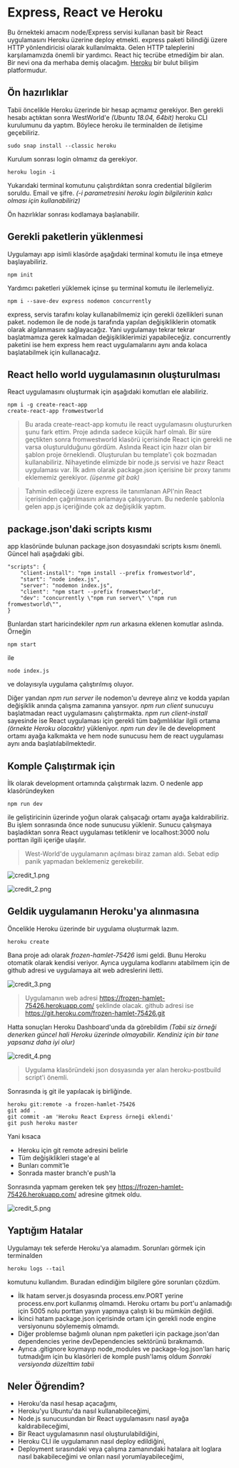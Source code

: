 # Express, React ve Heroku

Bu örnekteki amacım node/Express servisi kullanan basit bir React uygulamasını Heroku üzerine deploy etmekti. express paketi bilindiği üzere HTTP yönlendiricisi olarak kullanılmakta. Gelen HTTP taleplerini karşılamamızda önemli bir yardımcı. React hiç tecrübe etmediğim bir alan. Bir nevi ona da merhaba demiş olacağım. [Heroku](https://www.heroku.com/) bir bulut bilişim platformudur.

## Ön hazırlıklar

Tabii öncelikle Heroku üzerinde bir hesap açmamız gerekiyor. Ben gerekli hesabı açtıktan sonra WestWorld'e _(Ubuntu 18.04, 64bit)_ heroku CLI kurulumunu da yaptım. Böylece heroku ile terminalden de iletişime geçebiliriz.

```
sudo snap install --classic heroku
```

Kurulum sonrası login olmamız da gerekiyor. 

```
heroku login -i
```

Yukarıdaki terminal komutunu çalıştırdıktan sonra credential bilgilerim soruldu. Email ve şifre. _(-i parametresini heroku login bilgilerinin kalıcı olması için kullanabiliriz)_

Ön hazırlıklar sonrası kodlamaya başlanabilir.

## Gerekli paketlerin yüklenmesi

Uygulamayı app isimli klasörde aşağıdaki terminal komutu ile inşa etmeye başlayabiliriz. 

```
npm init
```

Yardımcı paketleri yüklemek içinse şu terminal komutu ile ilerlemeliyiz.

```
npm i --save-dev express nodemon concurrently
```

express, servis tarafını kolay kullanabilmemiz için gerekli özellikleri sunan paket. nodemon ile de node.js tarafında yapılan değişikliklerin otomatik olarak algılanmasını sağlayacağız. Yani uygulamayı tekrar tekrar başlatmamıza gerek kalmadan değişikliklerimizi yapabileceğiz. concurrently paketini ise hem express hem react uygulamalarını aynı anda kolaca başlatabilmek için kullanacağız. 

## React hello world uygulamasının oluşturulması

React uygulamasını oluşturmak için aşağıdaki komutları ele alabiliriz.

```
npm i -g create-react-app
create-react-app fromwestworld
```

>Bu arada create-react-app komutu ile react uygulamasını oluştururken şunu fark ettim. Proje adında sadece küçük harf olmalı. Bir süre geçtikten sonra fromwestworld klasörü içerisinde React için gerekli ne varsa oluşturulduğunu gördüm. Aslında React için hazır olan bir şablon proje örneklendi. Oluşturulan bu template'i çok bozmadan kullanabiliriz. Nihayetinde elimizde bir node.js servisi ve hazır React uygulaması var. İlk adım olarak package.json içerisine bir proxy tanımı eklememiz gerekiyor. _(üşenme git bak)_

>Tahmin edileceği üzere express ile tanımlanan API'nin React içerisinden çağırılmasını anlamaya çalışıyorum. Bu nedenle şablonla gelen app.js içeriğinde çok az değişiklik yaptım.

## package.json'daki scripts kısmı

app klasöründe bulunan package.json dosyasındaki scripts kısmı önemli. Güncel hali aşağıdaki gibi.

```
"scripts": {
    "client-install": "npm install --prefix fromwestworld",
    "start": "node index.js",
    "server": "nodemon index.js",
    "client": "npm start --prefix fromwestworld",
    "dev": "concurrently \"npm run server\" \"npm run fromwestworld\"",
}
```
Bunlardan start haricindekiler _npm run_ arkasına eklenen komutlar aslında. Örneğin

```
npm start
```

ile 

```
node index.js
```

ve dolayısıyla uygulama çalıştırılmış oluyor.

Diğer yandan _npm run server_ ile nodemon'u devreye alırız ve kodda yapılan değişiklik anında çalışma zamanına yansıyor. _npm run client_ sunucuyu başlatmadan react uygulamasını çalıştırmakta. _npm run client-install_ sayesinde ise React uygulaması için gerekli tüm bağımlılıklar ilgili ortama _(örnekte Heroku olacaktır)_ yükleniyor. _npm run dev_ ile de development ortamı ayağa kalkmakta ve hem node sunucusu hem de react uygulaması aynı anda başlatılabilmektedir.

## Komple Çalıştırmak için

İlk olarak development ortamında çalıştırmak lazım. O nedenle app klasöründeyken

```
npm run dev
```

ile geliştiricinin üzerinde yoğun olarak çalışacağı ortamı ayağa kaldırabiliriz. Bu işlem sonrasında önce node sunucusu yüklenir. Sunucu çalışmaya başladıktan sonra React uygulaması tetiklenir ve localhost:3000 nolu porttan ilgili içeriğe ulaşılır.

>West-World'de uygulamanın açılması biraz zaman aldı. Sebat edip panik yapmadan beklemeniz gerekebilir.

![credit_1.png](credit_1.png)

![credit_2.png](credit_2.png)

## Geldik uygulamanın Heroku'ya alınmasına

Öncelikle Heroku üzerinde bir uygulama oluşturmak lazım.

```
heroku create
```

Bana proje adı olarak _frozen-hamlet-75426_ ismi geldi. Bunu Heroku otomatik olarak kendisi veriyor. Ayrıca uygulama kodlarını atabilmem için de github adresi ve uygulamaya ait web adreslerini iletti.

![credit_3.png](credit_3.png)

>Uygulamanın web adresi https://frozen-hamlet-75426.herokuapp.com/ şeklinde olacak. github adresi ise https://git.heroku.com/frozen-hamlet-75426.git

Hatta sonuçları Heroku Dashboard'unda da görebildim _(Tabii siz örneği denerken güncel hali Heroku üzerinde olmayabilir. Kendiniz için bir tane yapsanız daha iyi olur)_

![credit_4.png](credit_4.png)

>Uygulama klasöründeki json dosyasında yer alan heroku-postbuild script'i önemli.

Sonrasında iş git ile yapılacak iş birliğinde.

```
heroku git:remote -a frozen-hamlet-75426
git add .
git commit -am 'Heroku React Express örneği eklendi'
git push heroku master
```

Yani kısaca

- Heroku için git remote adresini belirle
- Tüm değişiklikleri stage'e al
- Bunları commit'le
- Sonrada master branch'e push'la

Sonrasında yapmam gereken tek şey https://frozen-hamlet-75426.herokuapp.com/ adresine gitmek oldu.

![credit_5.png](credit_5.png)

## Yaptığım Hatalar

Uygulamayı tek seferde Heroku'ya alamadım. Sorunları görmek için terminalden

```
heroku logs --tail
```

komutunu kullandım. Buradan edindiğim bilgilere göre sorunları çözdüm.

- İlk hatam server.js dosyasında process.env.PORT yerine process.env.port kullanmış olmamdı. Heroku ortamı bu port'u anlamadığı için 5005 nolu porttan yayın yapmaya çalıştı ki bu mümkün değildi.
- İkinci hatam package.json içerisinde ortam için gerekli node engine versiyonunu söylememiş olmamdı.
- Diğer problemse bağımlı olunan npm paketleri için package.json'dan dependencies yerine devDependencies sektörünü bırakmamdı.
- Ayrıca .gitignore koymayıp node_modules ve package-log.json'ları hariç tutmadığım için bu klasörleri de komple push'lamış oldum _Sonraki versiyonda düzelttim tabii_

## Neler Öğrendim?

- Heroku'da nasıl hesap açacağımı,
- Heroku'yu Ubuntu'da nasıl kullanabileceğimi,
- Node.js sunucusundan bir React uygulamasını nasıl ayağa kaldırabileceğimi,
- Bir React uygulamasının nasıl oluşturulabildiğini,
- Heroku CLI ile uygulamanın nasıl deploy edildiğini,
- Deployment sırasındaki veya çalışma zamanındaki hatalara ait loglara nasıl bakabileceğimi ve onları nasıl yorumlayabileceğimi,